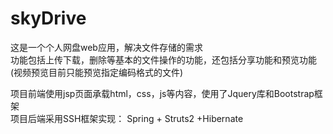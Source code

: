 # skyDrive
这是一个个人网盘web应用，解决文件存储的需求  
功能包括上传下载，删除等基本的文件操作的功能，还包括分享功能和预览功能(视频预览目前只能预览指定编码格式的文件)  

项目前端使用jsp页面承载html，css，js等内容，使用了Jquery库和Bootstrap框架  
项目后端采用SSH框架实现： Spring + Struts2 +Hibernate  




